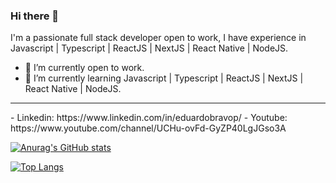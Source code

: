 ### Hi there 👋

I'm a passionate full stack developer open to work, I have experience in Javascript | Typescript | ReactJS | NextJS | React Native | NodeJS.

- 🔭 I’m currently open to work.
- 🌱 I’m currently learning Javascript | Typescript | ReactJS | NextJS | React Native | NodeJS.
<hr />
- Linkedin: https://www.linkedin.com/in/eduardobravop/
- Youtube: https://www.youtube.com/channel/UCHu-ovFd-GyZP40LgJGso3A

[![Anurag's GitHub stats](https://github-readme-stats.vercel.app/api?username=eduardobravop)](https://github.com/anuraghazra/github-readme-stats)

[![Top Langs](https://github-readme-stats.vercel.app/api/top-langs/?username=eduardobravop)](https://github.com/anuraghazra/github-readme-stats)
